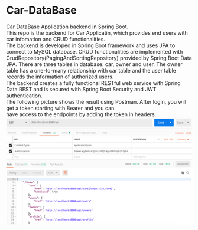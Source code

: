 # Car-DataBase
Car DataBase Application backend in Spring Boot.  
This repo is the backend for Car Applicatin, which provides end users with car infomation and CRUD functionalities.  
The backend is developed in Spring Boot framework and uses JPA to connect to MySQL database.
CRUD functionalities are implemented with CrudRepository(PagingAndSortingRepository) provided by Spring Boot Data JPA.
There are three tables in database: car, owner and user. The owner table has a one-to-many relationship with car table and the
user table records the information of authorized users.  
The backend creates a fully functional RESTful web service with Spring Data REST and is secured with Spring Boot Security and
JWT authentication.  
The following picture shows the result using Postman. After login, you will get a token starting with Bearer and you can  
have access to the endpoints by adding the token in headers.  
![error](https://github.com/chengshunzhang/Car-DataBase/blob/master/img/image1.png)
